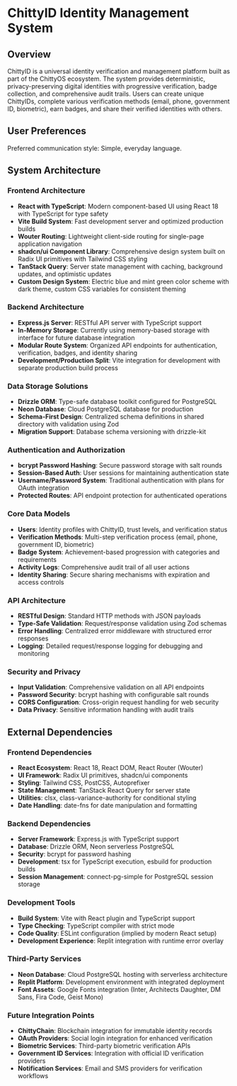 # ChittyID Identity Management System

## Overview

ChittyID is a universal identity verification and management platform built as part of the ChittyOS ecosystem. The system provides deterministic, privacy-preserving digital identities with progressive verification, badge collection, and comprehensive audit trails. Users can create unique ChittyIDs, complete various verification methods (email, phone, government ID, biometric), earn badges, and share their verified identities with others.

## User Preferences

Preferred communication style: Simple, everyday language.

## System Architecture

### Frontend Architecture
- **React with TypeScript**: Modern component-based UI using React 18 with TypeScript for type safety
- **Vite Build System**: Fast development server and optimized production builds
- **Wouter Routing**: Lightweight client-side routing for single-page application navigation
- **shadcn/ui Component Library**: Comprehensive design system built on Radix UI primitives with Tailwind CSS styling
- **TanStack Query**: Server state management with caching, background updates, and optimistic updates
- **Custom Design System**: Electric blue and mint green color scheme with dark theme, custom CSS variables for consistent theming

### Backend Architecture
- **Express.js Server**: RESTful API server with TypeScript support
- **In-Memory Storage**: Currently using memory-based storage with interface for future database integration
- **Modular Route System**: Organized API endpoints for authentication, verification, badges, and identity sharing
- **Development/Production Split**: Vite integration for development with separate production build process

### Data Storage Solutions
- **Drizzle ORM**: Type-safe database toolkit configured for PostgreSQL
- **Neon Database**: Cloud PostgreSQL database for production
- **Schema-First Design**: Centralized schema definitions in shared directory with validation using Zod
- **Migration Support**: Database schema versioning with drizzle-kit

### Authentication and Authorization
- **bcrypt Password Hashing**: Secure password storage with salt rounds
- **Session-Based Auth**: User sessions for maintaining authentication state
- **Username/Password System**: Traditional authentication with plans for OAuth integration
- **Protected Routes**: API endpoint protection for authenticated operations

### Core Data Models
- **Users**: Identity profiles with ChittyID, trust levels, and verification status
- **Verification Methods**: Multi-step verification process (email, phone, government ID, biometric)
- **Badge System**: Achievement-based progression with categories and requirements
- **Activity Logs**: Comprehensive audit trail of all user actions
- **Identity Sharing**: Secure sharing mechanisms with expiration and access controls

### API Architecture
- **RESTful Design**: Standard HTTP methods with JSON payloads
- **Type-Safe Validation**: Request/response validation using Zod schemas
- **Error Handling**: Centralized error middleware with structured error responses
- **Logging**: Detailed request/response logging for debugging and monitoring

### Security and Privacy
- **Input Validation**: Comprehensive validation on all API endpoints
- **Password Security**: bcrypt hashing with configurable salt rounds
- **CORS Configuration**: Cross-origin request handling for web security
- **Data Privacy**: Sensitive information handling with audit trails

## External Dependencies

### Frontend Dependencies
- **React Ecosystem**: React 18, React DOM, React Router (Wouter)
- **UI Framework**: Radix UI primitives, shadcn/ui components
- **Styling**: Tailwind CSS, PostCSS, Autoprefixer
- **State Management**: TanStack React Query for server state
- **Utilities**: clsx, class-variance-authority for conditional styling
- **Date Handling**: date-fns for date manipulation and formatting

### Backend Dependencies
- **Server Framework**: Express.js with TypeScript support
- **Database**: Drizzle ORM, Neon serverless PostgreSQL
- **Security**: bcrypt for password hashing
- **Development**: tsx for TypeScript execution, esbuild for production builds
- **Session Management**: connect-pg-simple for PostgreSQL session storage

### Development Tools
- **Build System**: Vite with React plugin and TypeScript support
- **Type Checking**: TypeScript compiler with strict mode
- **Code Quality**: ESLint configuration (implied by modern React setup)
- **Development Experience**: Replit integration with runtime error overlay

### Third-Party Services
- **Neon Database**: Cloud PostgreSQL hosting with serverless architecture
- **Replit Platform**: Development environment with integrated deployment
- **Font Assets**: Google Fonts integration (Inter, Architects Daughter, DM Sans, Fira Code, Geist Mono)

### Future Integration Points
- **ChittyChain**: Blockchain integration for immutable identity records
- **OAuth Providers**: Social login integration for enhanced verification
- **Biometric Services**: Third-party biometric verification APIs
- **Government ID Services**: Integration with official ID verification providers
- **Notification Services**: Email and SMS providers for verification workflows